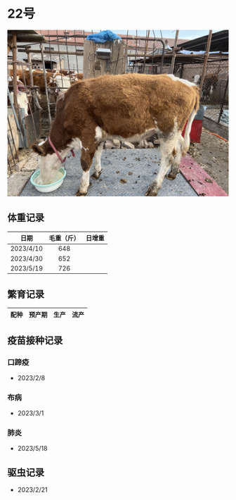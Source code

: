 # 22号

![22号](/images/simmental/third/22.jpg)

## 体重记录

| 日期           |    毛重（斤）  |日增重|
| ------------- | :-----------: | :-----------: |
| 2023/4/10     |      648      ||
| 2023/4/30     |      652      ||
| 2023/5/19     |      726      ||

## 繁育记录

|配种|预产期|生产|流产|
|:------:|:------:|:------:|:------:|

## 疫苗接种记录

### 口蹄疫

- 2023/2/8

### 布病

- 2023/3/1

### 肺炎

- 2023/5/18

## 驱虫记录

- 2023/2/21
